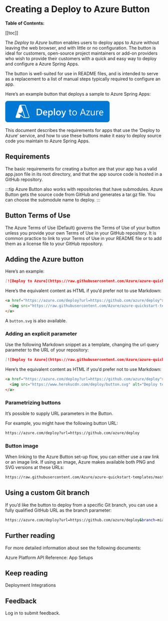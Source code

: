 # Creating a Deploy to Azure Button

__Table of Contents:__

[[toc]]

The *Deploy to Azure* button enables users to deploy apps to Azure without leaving the web browser, and with little or no configuration. The button is ideal for customers, open-source project maintainers or add-on providers who wish to provide their customers with a quick and easy way to deploy and configure a Azure Spring Apps.

The button is well-suited for use in README files, and is intended to serve as a replacement to a list of manual steps typically required to configure an app.

Here’s an example button that deploys a sample to Azure Spring Apps:

[![Deploy to Azure](https://raw.githubusercontent.com/Azure/azure-quickstart-templates/master/1-CONTRIBUTION-GUIDE/images/deploytoazure.svg?sanitize=true)]()

This document describes the requirements for apps that use the ‘Deploy to Azure’ service, and how to use these buttons make it easy to deploy source code you maintain to Azure Spring Apps.

## Requirements

The basic requirements for creating a button are that your app has a valid app.json file in its root directory, and that the app source code is hosted in a GitHub repository.

:::tip
Azure Button also works with repositories that have submodules. Azure Button gets the source code from GitHub and generates a tar.gz file. You can choose the submodule name to deploy.
:::

## Button Terms of Use

The Azure Terms of Use (Default) governs the Terms of Use of your button unless you provide your own Terms of Use in your GitHub repository. It is common practice to link to your Terms of Use in your README file or to add them as a license file to your GitHub repository.

## Adding the Azure button

Here’s an example:

```markdown
[![Deploy to Azure](https://raw.githubusercontent.com/Azure/azure-quickstart-templates/master/1-CONTRIBUTION-GUIDE/images/deploytoazure.svg?sanitize=true)](https://azure.com/deploy?url=https://github.com/azure/deploy)
```

Here’s the equivalent content as HTML if you’d prefer not to use Markdown:

```html
<a href="https://azure.com/deploy?url=https://github.com/azure/deploy">
  <img src="https://raw.githubusercontent.com/Azure/azure-quickstart-templates/master/1-CONTRIBUTION-GUIDE/images/deploytoazure.svg?sanitize=true" alt="Deploy to Azure">
</a>
```

A `button.svg` is also available.

### Adding an explicit parameter

Use the following Markdown snippet as a template, changing the url query parameter to the URL of your repository:

```markdown
[![Deploy to Azure](https://raw.githubusercontent.com/Azure/azure-quickstart-templates/master/1-CONTRIBUTION-GUIDE/images/deploytoazure.svg?sanitize=true)](https://azure.com/deploy?url=https://github.com/azure/deploy)
```

Here’s the equivalent content as HTML if you’d prefer not to use Markdown:

```html
<a href="https://azure.com/deploy?url=https://github.com/azure/deploy">
  <img src="https://www.herokucdn.com/deploy/button.svg" alt="Deploy to Azure">
</a>
```

### Parametrizing buttons

It’s possible to supply URL parameters in the Button.

For example, you might have the following button URL:

```bash
https://azure.com/deploy?url=https://github.com/azure/deploy
```

### Button image

When linking to the Azure Button set-up flow, you can either use a raw link or an image link. If using an image, Azure makes available both PNG and SVG versions at these URLs:

```bash
https://raw.githubusercontent.com/Azure/azure-quickstart-templates/master/1-CONTRIBUTION-GUIDE/images/deploytoazure.svg?sanitize=true
```

## Using a custom Git branch

If you’d like the button to deploy from a specific Git branch, you can use a fully qualified GitHub URL as the branch parameter:

```bash
https://azure.com/deploy?url=https://github.com/azure/deploy&branch=mian
```

## Further reading

For more detailed information about see the following documents:

Azure Platform API Reference: App Setups

## Keep reading

Deployment Integrations

## Feedback

Log in to submit feedback.
